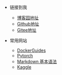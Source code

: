<!-- _navbar.md -->

* 链接到我
  * [博客园地址](https://www.cnblogs.com/stxsm/)
  * [Github地址](https://github.com/megleo)
  * [Gitee地址](https://gitee.com/MLTeachLearn)


* 常用网站
  * [DockerGuides](https://docs.docker.com/get-started/)
  * [Pytorch](https://pytorch.org/tutorials/)
  * [Markdown 基本语法](https://markdown.com.cn/basic-syntax/)
  * [Kaggle](https://www.kaggle.com/competitions)

